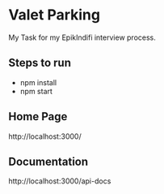 # Valet Parking
My Task for my EpikIndifi interview process.

## Steps to run
- npm install
- npm start

## Home Page
http://localhost:3000/

## Documentation
http://localhost:3000/api-docs
